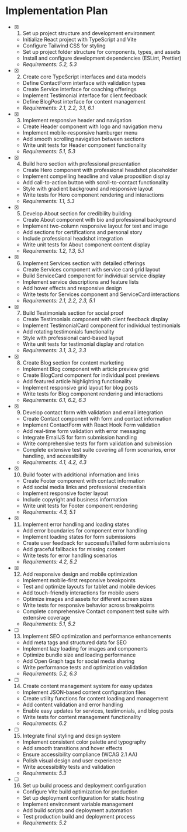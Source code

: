# Implementation Plan

- [x] 1. Set up project structure and development environment
  - Initialize React project with TypeScript and Vite
  - Configure Tailwind CSS for styling
  - Set up project folder structure for components, types, and assets
  - Install and configure development dependencies (ESLint, Prettier)
  - _Requirements: 5.2, 5.3_

- [x] 2. Create core TypeScript interfaces and data models
  - Define ContactForm interface with validation types
  - Create Service interface for coaching offerings
  - Implement Testimonial interface for client feedback
  - Define BlogPost interface for content management
  - _Requirements: 2.1, 2.2, 3.1, 6.1_

- [x] 3. Implement responsive header and navigation
  - Create Header component with logo and navigation menu
  - Implement mobile-responsive hamburger menu
  - Add smooth scrolling navigation between sections
  - Write unit tests for Header component functionality
  - _Requirements: 5.1, 5.3_

- [x] 4. Build hero section with professional presentation
  - Create Hero component with professional headshot placeholder
  - Implement compelling headline and value proposition display
  - Add call-to-action button with scroll-to-contact functionality
  - Style with gradient background and responsive layout
  - Write tests for Hero component rendering and interactions
  - _Requirements: 1.1, 5.3_

- [x] 5. Develop About section for credibility building
  - Create About component with bio and professional background
  - Implement two-column responsive layout for text and image
  - Add sections for certifications and personal story
  - Include professional headshot integration
  - Write unit tests for About component content display
  - _Requirements: 1.2, 1.3, 5.1_

- [x] 6. Implement Services section with detailed offerings
  - Create Services component with service card grid layout
  - Build ServiceCard component for individual service display
  - Implement service descriptions and feature lists
  - Add hover effects and responsive design
  - Write tests for Services component and ServiceCard interactions
  - _Requirements: 2.1, 2.2, 2.3, 5.1_

- [x] 7. Build Testimonials section for social proof
  - Create Testimonials component with client feedback display
  - Implement TestimonialCard component for individual testimonials
  - Add rotating testimonials functionality
  - Style with professional card-based layout
  - Write unit tests for testimonial display and rotation
  - _Requirements: 3.1, 3.2, 3.3_

- [x] 8. Create Blog section for content marketing
  - Implement Blog component with article preview grid
  - Create BlogCard component for individual post previews
  - Add featured article highlighting functionality
  - Implement responsive grid layout for blog posts
  - Write tests for Blog component rendering and interactions
  - _Requirements: 6.1, 6.2, 6.3_

- [x] 9. Develop contact form with validation and email integration
  - Create Contact component with form and contact information
  - Implement ContactForm with React Hook Form validation
  - Add real-time form validation with error messaging
  - Integrate EmailJS for form submission handling
  - Write comprehensive tests for form validation and submission
  - Complete extensive test suite covering all form scenarios, error handling, and accessibility
  - _Requirements: 4.1, 4.2, 4.3_

- [x] 10. Build footer with additional information and links
  - Create Footer component with contact information
  - Add social media links and professional credentials
  - Implement responsive footer layout
  - Include copyright and business information
  - Write unit tests for Footer component rendering
  - _Requirements: 4.3, 5.1_

- [x] 11. Implement error handling and loading states
  - Add error boundaries for component error handling
  - Implement loading states for form submissions
  - Create user feedback for successful/failed form submissions
  - Add graceful fallbacks for missing content
  - Write tests for error handling scenarios
  - _Requirements: 4.2, 5.2_

- [x] 12. Add responsive design and mobile optimization
  - Implement mobile-first responsive breakpoints
  - Test and optimize layouts for tablet and mobile devices
  - Add touch-friendly interactions for mobile users
  - Optimize images and assets for different screen sizes
  - Write tests for responsive behavior across breakpoints
  - Complete comprehensive Contact component test suite with extensive coverage
  - _Requirements: 5.1, 5.2_

- [ ] 13. Implement SEO optimization and performance enhancements
  - Add meta tags and structured data for SEO
  - Implement lazy loading for images and components
  - Optimize bundle size and loading performance
  - Add Open Graph tags for social media sharing
  - Write performance tests and optimization validation
  - _Requirements: 5.2, 6.3_

- [ ] 14. Create content management system for easy updates
  - Implement JSON-based content configuration files
  - Create utility functions for content loading and management
  - Add content validation and error handling
  - Enable easy updates for services, testimonials, and blog posts
  - Write tests for content management functionality
  - _Requirements: 6.2_

- [ ] 15. Integrate final styling and design system
  - Implement consistent color palette and typography
  - Add smooth transitions and hover effects
  - Ensure accessibility compliance (WCAG 2.1 AA)
  - Polish visual design and user experience
  - Write accessibility tests and validation
  - _Requirements: 5.3_

- [ ] 16. Set up build process and deployment configuration
  - Configure Vite build optimization for production
  - Set up deployment configuration for static hosting
  - Implement environment variable management
  - Add build scripts and deployment automation
  - Test production build and deployment process
  - _Requirements: 5.2_